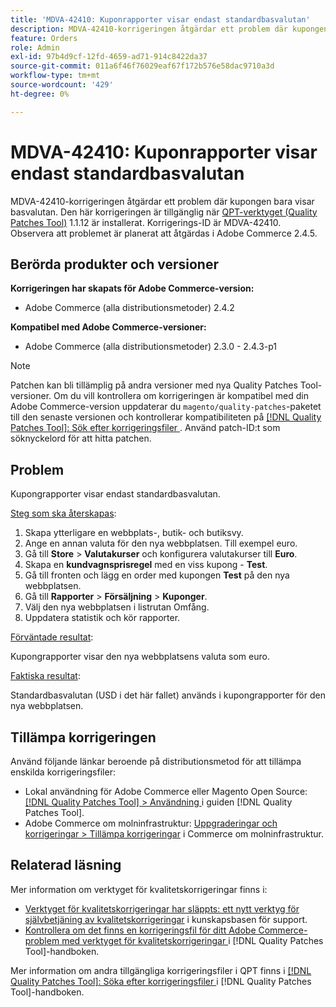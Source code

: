 ```yaml
---
title: 'MDVA-42410: Kuponrapporter visar endast standardbasvalutan'
description: MDVA-42410-korrigeringen åtgärdar ett problem där kupongen bara visar basvalutan. Den här korrigeringen är tillgänglig när [QPT-verktyget (Quality Patches Tool)](https://experienceleague.adobe.com/sv/docs/commerce-operations/tools/quality-patches-tool/quality-patches-tool-to-self-serve-quality-patches) 1.1.12 är installerat. Korrigerings-ID är MDVA-42410. Observera att problemet är planerat att åtgärdas i Adobe Commerce 2.4.5.
feature: Orders
role: Admin
exl-id: 97b4d9cf-12fd-4659-ad71-914c8422da37
source-git-commit: 011a6f46f76029eaf67f172b576e58dac9710a3d
workflow-type: tm+mt
source-wordcount: '429'
ht-degree: 0%

---
```


# MDVA-42410: Kuponrapporter visar endast standardbasvalutan

MDVA-42410-korrigeringen åtgärdar ett problem där kupongen bara visar basvalutan. Den här korrigeringen är tillgänglig när [QPT-verktyget (Quality Patches Tool)](https://experienceleague.adobe.com/sv/docs/commerce-operations/tools/quality-patches-tool/quality-patches-tool-to-self-serve-quality-patches) 1.1.12 är installerat. Korrigerings-ID är MDVA-42410. Observera att problemet är planerat att åtgärdas i Adobe Commerce 2.4.5.

## Berörda produkter och versioner

**Korrigeringen har skapats för Adobe Commerce-version:**

* Adobe Commerce (alla distributionsmetoder) 2.4.2

**Kompatibel med Adobe Commerce-versioner:**

* Adobe Commerce (alla distributionsmetoder) 2.3.0 - 2.4.3-p1

>[!NOTE]
>
>Patchen kan bli tillämplig på andra versioner med nya Quality Patches Tool-versioner. Om du vill kontrollera om korrigeringen är kompatibel med din Adobe Commerce-version uppdaterar du `magento/quality-patches`-paketet till den senaste versionen och kontrollerar kompatibiliteten på [[!DNL Quality Patches Tool]: Sök efter korrigeringsfiler ](https://experienceleague.adobe.com/sv/docs/commerce-operations/tools/quality-patches-tool/quality-patches-tool-to-self-serve-quality-patches). Använd patch-ID:t som söknyckelord för att hitta patchen.

## Problem

Kupongrapporter visar endast standardbasvalutan.

<u>Steg som ska återskapas</u>:

1. Skapa ytterligare en webbplats-, butik- och butiksvy.
1. Ange en annan valuta för den nya webbplatsen. Till exempel euro.
1. Gå till **Store** > **Valutakurser** och konfigurera valutakurser till **Euro**.
1. Skapa en **kundvagnsprisregel** med en viss kupong - **Test**.
1. Gå till fronten och lägg en order med kupongen **Test** på den nya webbplatsen.
1. Gå till **Rapporter** > **Försäljning** > **Kuponger**.
1. Välj den nya webbplatsen i listrutan Omfång.
1. Uppdatera statistik och kör rapporter.

<u>Förväntade resultat</u>:

Kupongrapporter visar den nya webbplatsens valuta som euro.

<u>Faktiska resultat</u>:

Standardbasvalutan (USD i det här fallet) används i kupongrapporter för den nya webbplatsen.

## Tillämpa korrigeringen

Använd följande länkar beroende på distributionsmetod för att tillämpa enskilda korrigeringsfiler:

* Lokal användning för Adobe Commerce eller Magento Open Source: [[!DNL Quality Patches Tool] > Användning ](/help/tools/quality-patches-tool/usage.md) i guiden [!DNL Quality Patches Tool].
* Adobe Commerce om molninfrastruktur: [Uppgraderingar och korrigeringar > Tillämpa korrigeringar](https://experienceleague.adobe.com/docs/commerce-cloud-service/user-guide/develop/upgrade/apply-patches.html?lang=sv-SE) i Commerce om molninfrastruktur.

## Relaterad läsning

Mer information om verktyget för kvalitetskorrigeringar finns i:

* [Verktyget för kvalitetskorrigeringar har släppts: ett nytt verktyg för självbetjäning av kvalitetskorrigeringar](https://experienceleague.adobe.com/sv/docs/commerce-operations/tools/quality-patches-tool/quality-patches-tool-to-self-serve-quality-patches) i kunskapsbasen för support.
* [Kontrollera om det finns en korrigeringsfil för ditt Adobe Commerce-problem med verktyget för kvalitetskorrigeringar ](/help/tools/quality-patches-tool/patches-available-in-qpt/check-patch-for-magento-issue-with-magento-quality-patches.md) i [!DNL Quality Patches Tool]-handboken.

Mer information om andra tillgängliga korrigeringsfiler i QPT finns i [[!DNL Quality Patches Tool]: Söka efter korrigeringsfiler ](https://experienceleague.adobe.com/tools/commerce-quality-patches/index.html?lang=sv-SE) i [!DNL Quality Patches Tool]-handboken.
